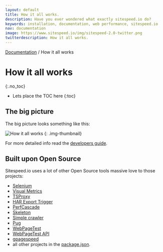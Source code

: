 ```yaml
---
layout: default
title: How it all works.
description: Have you ever wondered what exactly sitespeed.io do?
keywords: installation, documentation, web performance, sitespeed.io
nav: documentation
image: https://www.sitespeed.io/img/sitespeed-2.0-twitter.png
twitterdescription: How it all works.
---
```

[Documentation]({{site.baseurl}}/documentation/sitespeed.io/) / How it all works

# How it all works
{:.no_toc}

* Lets place the TOC here
{:toc}

## The big picture
The big picture looks something like this:

![How it all works]({{site.baseurl}}/img/sitespeed-universe.png)
{: .img-thumbnail}

For more detailed info read the [developers guide]({{site.baseurl}}/documentation/sitespeed.io/developers/).

## Built upon Open Source
Sitespeed.io uses a lot of other Open Source tools massive love to those projects:

 * [Selenium](http://www.seleniumhq.org/)
 * [Visual Metrics](https://github.com/WPO-Foundation/visualmetrics)
 * [TSProxy](https://github.com/WPO-Foundation/tsproxy)
 * [HAR Export Trigger](https://github.com/firebug/har-export-trigger)
 * [PerfCascade](https://github.com/micmro/PerfCascade)
 * [Skeleton](http://getskeleton.com)
 * [Simple crawler](https://github.com/cgiffard/node-simplecrawler)
 * [Pug](https://www.npmjs.com/package/pug)
 * [WebPageTest](https://www.webpagetest.org)
 * [WebPageTest API](https://github.com/marcelduran/webpagetest-api)
 * [gpagespeed](https://www.npmjs.com/package/gpagespeed)
 * all other projects in the [package.json](https://github.com/sitespeedio/sitespeed.io/blob/master/package.json).
